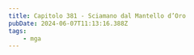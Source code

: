```yaml
---
title: Capitolo 381 - Sciamano dal Mantello d’Oro
pubDate: 2024-06-07T11:13:16.388Z
tags:
    - mga
---
```








